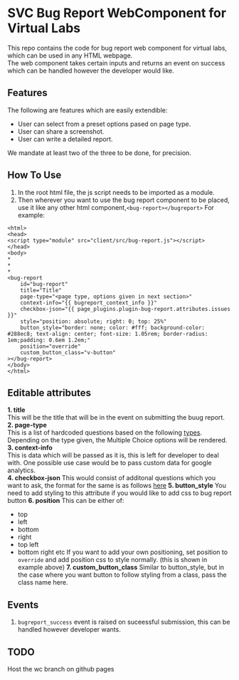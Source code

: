 # SVC Bug Report WebComponent for Virtual Labs
This repo contains the code for bug report web component for virtual labs, which can be used in any HTML webpage.  
The web component takes certain inputs and returns an event on success which can be handled however the developer would like.  
## Features
The following are features which are easily extendible:
* User can select from a preset options pased on page type.
* User can share a screenshot.
* User can write a detailed report.

We mandate at least two of the three to be done, for precision.

## How To Use
1. In the root html file, the js script needs to be imported as a module.
2. Then wherever you want to use the bug report component to be placed, use it like any other html component,```<bug-report></bugreport>```
For example:
```
<html>
<head>
<script type="module" src="client/src/bug-report.js"></script>
</head>
<body>
*
*
*
<bug-report 
    id="bug-report"
    title="Title"
    page-type="<page type, options given in next section>"
    context-info="{{ bugreport_context_info }}"
    checkbox-json="{{ page_plugins.plugin-bug-report.attributes.issues }}"
    style="position: absolute; right: 0; top: 25%"
    button_style="border: none; color: #fff; background-color: #288ec8; text-align: center; font-size: 1.05rem; border-radius: 1em;padding: 0.6em 1.2em;"
    position="override"
    custom_button_class="v-button"
></bug-report>
</body>
</html>
```

## Editable attributes
**1. title**  
This will be the title that will be in the event on submitting the buug report.  
**2. page-type**   
This is a list of hardcoded questions based on the following [types](https://github.com/virtual-labs/svc-bug-report/blob/wc/questions.json).  
Depending on the type given, the Multiple Choice options will be rendered.  
**3. context-info**   
This is data which will be passed as it is, this is left for developer to deal with. One possible use case would be to pass custom data for google analytics.  
**4. checkbox-json**
This would consist of additonal questions which you want to ask, the format for the same is as follows [here](https://github.com/virtual-labs/ph3-lab-mgmt/blob/plugin/bug-report-wc/assets_plugins/json/bug-report-questions.js)
**5. button_style**
You need to add styling to this attribute if you would like to add css to bug report button
**6. position**
This can be either of:  
  * top
  * left
  * bottom
  * right
  * top left
  * bottom right etc
If you want to add your own positioning, set position to ```override``` and add position css to style normally. (this is shown in example above)
**7. custom_button_class**
Similar to button_style, but in the case where you want button to follow styling from a class, pass the class name here.  


## Events
1. ```bugreport_success``` event is raised on suceessful submission, this can be handled however developer wants.  

## TODO
Host the wc branch on github pages
